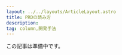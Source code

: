 ```yaml
---
layout: ../../layouts/ArticleLayout.astro
title: PRDの読み方
description:
tag: column,開発手法
---
```


この記事は準備中です。
